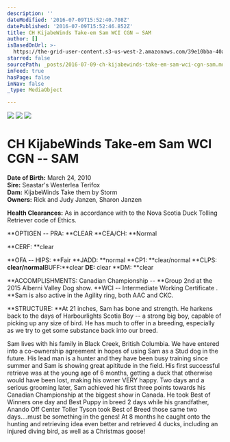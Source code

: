```yaml
---
description: ''
dateModified: '2016-07-09T15:52:40.708Z'
datePublished: '2016-07-09T15:52:46.852Z'
title: CH KijabeWinds Take-em Sam WCI CGN – SAM
author: []
isBasedOnUrl: >-
  https://the-grid-user-content.s3-us-west-2.amazonaws.com/39e10bba-40a7-463b-bdea-752460ebc2cd.jpg
starred: false
sourcePath: _posts/2016-07-09-ch-kijabewinds-take-em-sam-wci-cgn-sam.md
inFeed: true
hasPage: false
inNav: false
_type: MediaObject

---
```

![](https://the-grid-user-content.s3-us-west-2.amazonaws.com/39e10bba-40a7-463b-bdea-752460ebc2cd.jpg)
![](https://the-grid-user-content.s3-us-west-2.amazonaws.com/7de82c4f-10e6-4b1d-bd34-3fadf385f638.jpg)
![](https://the-grid-user-content.s3-us-west-2.amazonaws.com/e77b8fe8-5208-43b9-8900-59e0d817f4c1.jpg)

# **CH KijabeWinds Take-em Sam WCI CGN -- SAM**

**Date of Birth:** March 24, 2010  
**Sire:** Seastar's Westerlea Terifox  
**Dam:** KijabeWinds Take them by Storm  
**Owners:** Rick and Judy Janzen, Sharon Janzen

**Health Clearances:** As in accordance with to the Nova Scotia Duck Tolling Retriever code of Ethics.

**OPTIGEN -- PRA: **CLEAR **CEA/CH: **Normal

**CERF: **clear

**OFA -- HIPS: **Fair **JADD: **normal **CP1: **clear/normal **CLPS: **clear/normal**BUFF:**clear **DE:** clear **DM: **clear

**ACCOMPLISHMENTS: Canadian Championship -- **Group 2nd at the 2015 Alberni Valley Dog show. **WCI -- Intermediate Working Certificate . **Sam is also active in the Agility ring, both AAC and CKC.

**STRUCTURE: **At 21 inches, Sam has bone and strength. He harkens back to the days of Harbourlights Scotia Boy -- a strong big boy, capable of picking up any size of bird. He has much to offer in a breeding, especially as we try to get some substance back into our breed.

Sam lives with his family in Black Creek, British Columbia. We have entered into a co-ownership agreement in hopes of using Sam as a Stud dog in the future. His lead man is a hunter and they have been busy training since summer and Sam is showing great apititude in the field. His first successful retrieve was at the young age of 6 months, getting a duck that otherwise would have been lost, making his owner VERY happy. Two days and a serious grooming later, Sam achieved his first three points towards his Canadian Championship at the biggest show in Canada. He took Best of Winners one day and Best Puppy in breed 2 days while his grandfather, Anando Off Center Toller Tyson took Best of Breed those same two days....must be something in the genes! At 8 months he caught onto the hunting and retrieving idea even better and retrieved 4 ducks, including an injured diving bird, as well as a Christmas goose!